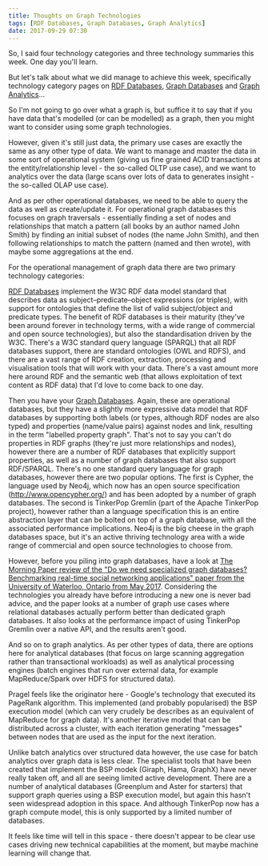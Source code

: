 ```yaml
---
title: Thoughts on Graph Technologies
tags: [RDF Databases, Graph Databases, Graph Analytics]
date: 2017-09-29 07:30
---
```

So, I said four technology categories and three technology summaries this week.  One day you'll learn.

But let's talk about what we did manage to achieve this week, specifically technology category pages on [RDF Databases](/technologies/rdf-databases/), [Graph Databases](/technologies/graph-databases/) and [Graph Analytics](/technologies/graph-analytics/)...
<!--more-->

So I'm not going to go over what a graph is, but suffice it to say that if you have data that's modelled (or can be modelled) as a graph, then you might want to consider using some graph technologies.

However, given it's still just data, the primary use cases are exactly the same as any other type of data.  We want to manage and master the data in some sort of operational system (giving us fine grained ACID transactions at the entity/relationship level - the so-called OLTP use case), and we want to analytics over the data (large scans over lots of data to generates insight - the so-called OLAP use case).

And as per other operational databases, we need to be able to query the data as well as create/update it.  For operational graph databases this focuses on graph traversals - essentially finding a set of nodes and relationships that match a pattern (all books by an author named John Smith) by finding an initial subset of nodes (the name John Smith), and then following relationships to match the pattern (named and then wrote), with maybe some aggregations at the end.

For the operational management of graph data there are two primary technology categories:

[RDF Databases](/technologies/rdf-databases/) implement the W3C RDF data model standard that describes data as subject–predicate–object expressions (or triples), with support for ontologies that define the list of valid subject/object and predicate types.  The benefit of RDF databases is their maturity (they've been around forever in technology terms, with a wide range of commercial and open source technologies), but also the standardisation driven by the W3C.  There's a W3C standard query language (SPARQL) that all RDF databases support, there are standard ontologies (OWL and RDFS), and there are a vast range of RDF creation, extraction, processing and visualisation tools that will work with your data. There's a vast amount more here around RDF and the semantic web (that allows exploitation of text content as RDF data) that I'd love to come back to one day.

Then you have your [Graph Databases](/technologies/graph-databases/).  Again, these are operational databases, but they have a slightly more expressive data model that RDF databases by supporting both labels (or types, although RDF nodes are also typed) and properties (name/value pairs) against nodes and link, resulting in the term "labelled property graph".  That's not to say you can't do properties in RDF graphs (they're just more relationships and nodes), however there are a number of RDF databases that explicitly support properties, as well as a number of graph databases that also support RDF/SPARQL.  There's no one standard query language for graph databases, however there are two popular options.  The first is Cypher, the language used by Neo4j, which now has an open source specification (<http://www.opencypher.org/>) and has been adopted by a number of graph databases.  The second is TinkerPop Gremlin (part of the Apache TinkerPop project), however rather than a language specification this is an entire abstraction layer that can be bolted on top of a graph database, with all the associated performance implications.  Neo4j is the big cheese in the graph databases space, but it's an active thriving technology area with a wide range of commercial and open source technologies to choose from.

However, before you piling into graph databases, have a look at [The Morning Paper review of the "Do we need specialized graph databases? Benchmarking real-time social networking applications" paper from the University of Waterloo, Ontario from May 2017](https://blog.acolyer.org/2017/07/07/do-we-need-specialized-graph-databases-benchmarking-real-time-social-networking-applications/).  Considering the technologies you already have before introducing a new one is never bad advice, and the paper looks at a number of graph use cases where relational databases actually perform better than dedicated graph databases.  It also looks at the performance impact of using TinkerPop Gremlin over a native API, and the results aren't good.

And so on to graph analytics.  As per other types of data, there are options here for analytical databases (that focus on large scanning aggregation rather than transactional workloads) as well as analytical processing engines (batch engines that run over external data, for example MapReduce/Spark over HDFS for structured data).

Pragel feels like the originator here - Google's technology that executed its PageRank algorithm.  This implemented (and probably popularised) the BSP execution model (which can very crudely be describes as an equivalent of MapReduce for graph data).  It's another iterative model that can be distributed across a cluster, with each iteration generating "messages" between nodes that are used as the input for the next iteration.

Unlike batch analytics over structured data however, the use case for batch analytics over graph data is less clear.  The specialist tools that have been created that implement the BSP modek (Giraph, Hama, GraphX) have never really taken off, and all are seeing limited active development.  There are a number of analytical databases (Greenplum and Aster for starters) that support graph queries using a BSP execution model, but again this hasn't seen widespread adoption in this space.  And although TinkerPop now has a graph compute model, this is only supported by a limited number of databases.

It feels like time will tell in this space - there doesn't appear to be clear use cases driving new technical capabilities at the moment, but maybe machine learning will change that.